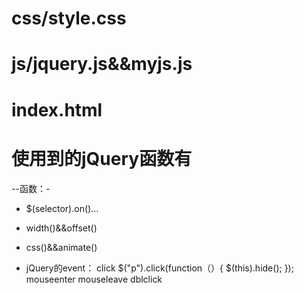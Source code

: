 # css/style.css
# js/jquery.js&&myjs.js
# index.html
# 使用到的jQuery函数有
--函数：-
- $(selector).on()...
- width()&&offset()
- css()&&animate()

- jQuery的event：
click $("p").click(function（）{
  $(this).hide();
  });
mouseenter
mouseleave
dblclick
